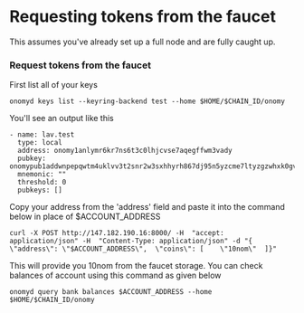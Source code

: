 # Requesting tokens from the faucet

This assumes you've already set up a full node and are fully caught up.

### Request tokens from the faucet

First list all of your keys

```
onomyd keys list --keyring-backend test --home $HOME/$CHAIN_ID/onomy
```

You'll see an output like this

```
- name: lav.test
  type: local
  address: onomy1anlymr6kr7ns6t3c0lhjcvse7aqegffwm3vady
  pubkey: onomypub1addwnpepqwtm4uklvv3t2snr2w3sxhhyrh867dj95n5yzcme7ltyzgzwhxk0gvtsdnv
  mnemonic: ""
  threshold: 0
  pubkeys: []

```

Copy your address from the 'address' field and paste it into the command below in place of $ACCOUNT_ADDRESS

```
curl -X POST http://147.182.190.16:8000/ -H  "accept: application/json" -H  "Content-Type: application/json" -d "{  \"address\": \"$ACCOUNT_ADDRESS\",  \"coins\": [    \"10nom\"  ]}"
```

This will provide you 10nom from the faucet storage.
You can check balances of account using this command as given below
```
onomyd query bank balances $ACCOUNT_ADDRESS --home $HOME/$CHAIN_ID/onomy
```
